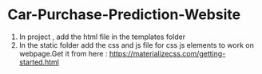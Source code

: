 # Car-Purchase-Prediction-Website
1) In project , add the  html file in the templates folder
2) In the static folder add the css and js file for css js elements to work on webpage.Get it from here : https://materializecss.com/getting-started.html